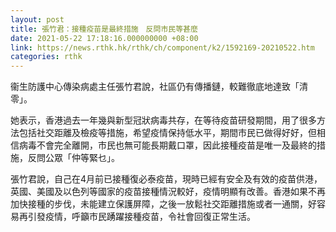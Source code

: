 ```yaml
---
layout: post
title: 張竹君：接種疫苗是最終措施　反問市民等甚麼
date: 2021-05-22 17:18:16.000000000 +08:00
link: https://news.rthk.hk/rthk/ch/component/k2/1592169-20210522.htm
categories: rthk
---
```


衞生防護中心傳染病處主任張竹君說，社區仍有傳播鏈，較難徹底地達致「清零」。

她表示，香港過去一年幾與新型冠狀病毒共存，在等待疫苗研發期間，用了很多方法包括社交距離及檢疫等措施，希望疫情保持低水平，期間市民已做得好好，但相信病毒不會完全離開，市民也無可能長期戴口罩，因此接種疫苗是唯一及最終的措施，反問公眾「仲等緊乜」。

張竹君說，自己在4月前已接種復必泰疫苗，現時已經有安全及有效的疫苗供港，英國、美國及以色列等國家的疫苗接種情況較好，疫情明顯有改善。香港如果不再加快接種的步伐，未能建立保護屏障，之後一放鬆社交距離措施或者一通關，好容易再引發疫情，呼籲市民踴躍接種疫苗，令社會回復正常生活。
